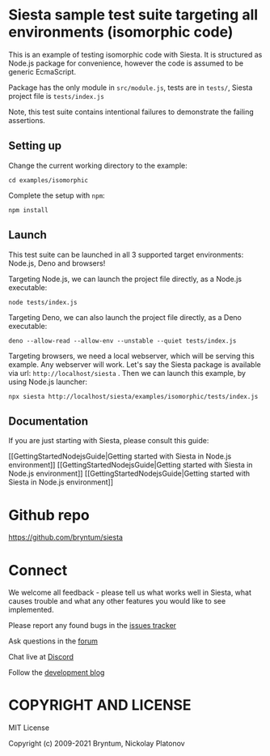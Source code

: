 Siesta sample test suite targeting all environments (isomorphic code) 
====================================================================

This is an example of testing isomorphic code with Siesta. It is structured as Node.js package for convenience, however the code is assumed to be generic EcmaScript.

Package has the only module in `src/module.js`, tests are in `tests/`, Siesta project file is `tests/index.js`

Note, this test suite contains intentional failures to demonstrate the failing assertions.

Setting up
----------

Change the current working directory to the example:

```shell
cd examples/isomorphic
```

Complete the setup with `npm`:

```shell
npm install
```

Launch
------

This test suite can be launched in all 3 supported target environments: Node.js, Deno and browsers!

Targeting Node.js, we can launch the project file directly, as a Node.js executable:

```shell
node tests/index.js
```

Targeting Deno, we can also launch the project file directly, as a Deno executable:

```shell
deno --allow-read --allow-env --unstable --quiet tests/index.js
```

Targeting browsers, we need a local webserver, which will be serving this example. Any webserver will work. Let's say the Siesta package is available via url: `http://localhost/siesta` . Then we can launch this example, by using Node.js launcher:

```shell
npx siesta http://localhost/siesta/examples/isomorphic/tests/index.js
```

Documentation
-------------

If you are just starting with Siesta, please consult this guide:

[[GettingStartedNodejsGuide|Getting started with Siesta in Node.js environment]]
[[GettingStartedNodejsGuide|Getting started with Siesta in Node.js environment]]
[[GettingStartedNodejsGuide|Getting started with Siesta in Node.js environment]]


Github repo
===========

https://github.com/bryntum/siesta


Connect
=======

We welcome all feedback - please tell us what works well in Siesta, what causes trouble and what any other features you would like to see implemented.

Please report any found bugs in the [issues tracker](https://github.com/bryntum/siesta/issues)

Ask questions in the [forum](https://bryntum.com/forum/viewforum.php?f=20)

Chat live at [Discord](https://discord.gg/6mwJZGnwbq)

Follow the [development blog](https://www.bryntum.com/blog/)


COPYRIGHT AND LICENSE
=================

MIT License

Copyright (c) 2009-2021 Bryntum, Nickolay Platonov
